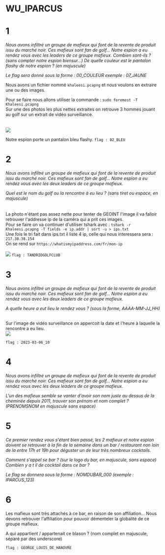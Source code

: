 # WU_IPARCUS
# 1
_Nous avons infiltré un groupe de mafieux qui font de la revente de produit issu du marché noir._
_Ces mafieux sont fan de golf... Notre espion a eu rendez vous avec les leaders de ce groupe mafieux._
_Combien sont-ils ? (sans compter notre espion biensur...)_
_De quelle couleur est le pantalon flashy de notre espion ? (en majuscule)_

_Le flag sera donné sous la forme : 00_COULEUR_
_exemple : 07_JAUNE_


Nous avons un fichier nommé ``khaleesi.pcapng`` et nous voulons en extraire une ou des images.

Pour se faire nous allons utiliser la commande : ``sudo foremost -T  Khaleesi.pcapng``
<br> 
Sur une des photos les plus nettes extraites on retrouve 3 hommes jouant au golf sur un extrait de vidéo surveillance. <br><br><br>
<img src="https://github.com/mrk59/WU_IPARCUS/blob/main/WU_IPARCUS/images/khaleesi_golf.png"> <br>

Notre espion porte un pantalon bleu flashy.
``flag : 02_BLEU``
# 2 
_Nous avons infiltré un groupe de mafieux qui font de la revente de produit issu du marché noir._
_Ces mafieux sont fan de golf... Notre espion a eu rendez vous avec les deux leaders de ce groupe mafieux._

_Quel est le nom du golf ou la rencontre à eu lieu ? (sans tiret ou espace, en majuscule)_
<br><br><br>
La photo n'étant pas assez nette pour tenter de GEOINT l'image il va falloir retrouver l'addresse ip de la caméra qui a prit ces images.<br>
Pour se faire on va continuer d'utiliser tshark avec : ``tshark -r Khaleesi.pcapng -T fields -e ip.addr | sort -u > ips.txt`` <br>
Une fois le tri fait dans ips.txt il liste 4 ip, celle qui nous interessera sera : ``217.38.38.154``<br>
On se rend sur ``https://whatismyipaddress.com/fr/mon-ip``<br><br>
![](https://github.com/mrk59/WU_IPARCUS/blob/main/WU_IPARCUS/images/addr_golf.png)
``flag : TANDRIDGOLFCLUB``
# 3
_Nous avons infiltré un groupe de mafieux qui font de la revente de produit issu du marché noir._
_Ces mafieux sont fan de golf... Notre espion a eu rendez vous avec les deux leaders de ce groupe mafieux._

_A quelle heure a eut lieu le rendez vous ? (sous la forme, AAAA-MM-JJ_HH)_ <br><br>

Sur l'image de vidéo surveillance on appercoit la date et l'heure à laquelle la rencontre a eu lieu. <br>
<img src="https://github.com/mrk59/WU_IPARCUS/blob/main/WU_IPARCUS/images/date_rencontre.png">

``flag : 2023-03-06_10``
# 4
_Nous avons infiltré un groupe de mafieux qui font de la revente de produit issu du marché noir._
_Ces mafieux sont fan de golf... Notre espion a eu rendez vous avec les deux leaders de ce groupe mafieux._

_L'un des mafieux semble se vanter d'avoir son nom juste au dessus de la cheminée depuis 2011, trouver son prénom et nom complet ? (PRENOMSNOM en majuscule sans espace)_

# 5 
_Ce premier rendez vous s'étant bien passé, les 2 mafieux et notre espion doivent se retrouver à la fin de la semaine dans un bar / restaurant non loin de la entre 17h et 19h pour déguster un de leur très nombreux cocktails._

_Comment s'appel se bar ? (sur le logo du bar, en majuscule, sans espace)_
_Combien y a t il de cocktail dans ce bar ?_

_Le flag se donnera sous la forme : NOMDUBAR_000 (exemple : IPARCUS_123)_

# 6 
Les mafieux sont très attachés à ce bar, en raison de son affiliation... Nous devons retrouver l'affiliation pour pouvoir démenteler la globalité de ce groupe mafieux.

A qui appartient / appartenait ce blason ? (nom complet en majuscule, séparé par des underscore)

``flag : GEORGE_LOUIS_DE_HANOVRE``
